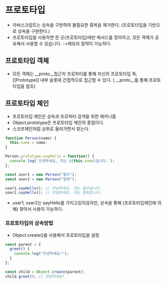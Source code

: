 # 프로토타입

- 자바스크립트는 상속을 구현하여 불필요한 중복을 제거한다. (프로토타입을 기반으로 상속을 구현한다.)
- 프로토타입을 사용하면 한 곳(프로토타입)에만 메서드를 정의하고, 모든 객체가 공유해서 사용할 수 있습니다. ->메모리 절약이 가능하다.

## 프로토타입 객체
 - 모든 객체는 __proto__접근자 프로퍼티를 통해 자신의 프로토타입 즉,[[Prototype]] 내부 슬롯에 간접적으로 접근할 수 있다. ( __proto__를 통해 프로토타입을 참조)

## 프로토타입 체인
 - 프로토타입 체인은 상속과 프로퍼티 검색을 위한 매커니즘
 - Object.prototype은 프로토타입 체인의 종점이다.
 - 스코프체인처럼 상위로 올라가면서 찾는다.


```typescript
function Person(name) {
  this.name = name;
}

Person.prototype.sayHello = function() {
  console.log(`안녕하세요, 저는 ${this.name}입니다.`);
};

const user1 = new Person("철수");
const user2 = new Person("영희");

user1.sayHello(); // 안녕하세요, 저는 철수입니다.
user2.sayHello(); // 안녕하세요, 저는 영희입니다.
```
- user1, user2는 sayHello를 가지고있지않지만, 상속을 통해 (프로토타입체인에 의해) 찾아서 사용이 가능하다.

### 프로토타입의 상속방법
- Object.create()를 사용해서 프로토타입을 설정
```typescript
const parent = {
  greet() {
    console.log("안녕하세요!");
  }
};

const child = Object.create(parent);
child.greet(); // 안녕하세요!
```
